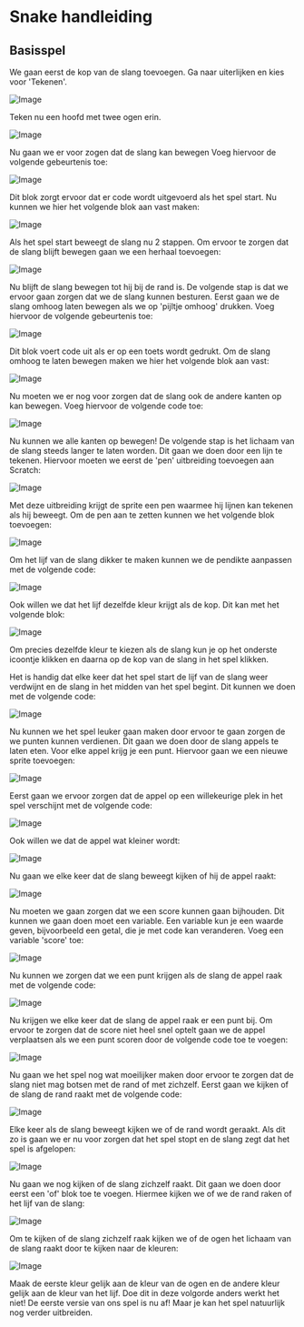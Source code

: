# Snake handleiding 

## Basisspel
We gaan eerst de kop van de slang toevoegen. Ga naar uiterlijken en kies voor 'Tekenen'.

![Image](afbeeldingen/sprite-tekenen.png)

Teken nu een hoofd met twee ogen erin.

![Image](afbeeldingen/sprite-kop-slang.png)

Nu gaan we er voor zogen dat de slang kan bewegen Voeg hiervoor de volgende gebeurtenis toe:

![Image](afbeeldingen/wanneer-op-vlag-wordt-getikt.png)

Dit blok zorgt ervoor dat er code wordt uitgevoerd als het spel start. Nu kunnen we hier het volgende blok aan vast maken:

![Image](afbeeldingen/neem-twee-stappen.png)

Als het spel start beweegt de slang nu 2 stappen. Om ervoor te zorgen dat de slang blijft bewegen gaan we een herhaal toevoegen:

![Image](afbeeldingen/herhaal-stappen.png)

Nu blijft de slang bewegen tot hij bij de rand is. De volgende stap is dat we ervoor gaan zorgen dat we de slang kunnen besturen. Eerst gaan we de slang omhoog laten bewegen als we op 'pijltje omhoog' drukken. Voeg hiervoor de volgende gebeurtenis toe:

![Image](afbeeldingen/wanneer-omhoog-wordt-ingedrukt.png)

Dit blok voert code uit als er op een toets wordt gedrukt. Om de slang omhoog te laten bewegen maken we hier het volgende blok aan vast:

![Image](afbeeldingen/richt-naar-0.png)

Nu moeten we er nog voor zorgen dat de slang ook de andere kanten op kan bewegen. Voeg hiervoor de volgende code toe:

![Image](afbeeldingen/richt-naar.png)

Nu kunnen we alle kanten op bewegen! De volgende stap is het lichaam van de slang steeds langer te laten worden. Dit gaan we doen door een lijn te tekenen. Hiervoor moeten we eerst de 'pen' uitbreiding toevoegen aan Scratch:

![Image](afbeeldingen/scratch-uitbreidingen.png)

Met deze uitbreiding krijgt de sprite een pen waarmee hij lijnen kan tekenen als hij beweegt. Om de pen aan te zetten kunnen we het volgende blok toevoegen:

![Image](afbeeldingen/pen-neer.png)

Om het lijf van de slang dikker te maken kunnen we de pendikte aanpassen met de volgende code:

![Image](afbeeldingen/pen-dikte.png)

Ook willen we dat het lijf dezelfde kleur krijgt als de kop. Dit kan met het volgende blok:

![Image](afbeeldingen/maak-penkleur.png)

Om precies dezelfde kleur te kiezen als de slang kun je op het onderste icoontje klikken en daarna op de kop van de slang in het spel klikken.

Het is handig dat elke keer dat het spel start de lijf van de slang weer verdwijnt en de slang in het midden van het spel begint. Dit kunnen we doen met de volgende code:

![Image](afbeeldingen/reset-pen-en-positie.png)

Nu kunnen we het spel leuker gaan maken door ervoor te gaan zorgen de we punten kunnen verdienen. Dit gaan we doen door de slang appels te laten eten. Voor elke appel krijg je een punt. Hiervoor gaan we een nieuwe sprite toevoegen:

![Image](afbeeldingen/sprite-toevoegen.png)

Eerst gaan we ervoor zorgen dat de appel op een willekeurige plek in het spel verschijnt met de volgende code:

![Image](afbeeldingen/ga-naar-willekeurige-positie.png)

Ook willen we dat de appel wat kleiner wordt:

![Image](afbeeldingen/verander-grootte.png)

Nu gaan we elke keer dat de slang beweegt kijken of hij de appel raakt:

![Image](afbeeldingen/als-raak-ik-slang.png)

Nu moeten we gaan zorgen dat we een score kunnen gaan bijhouden. Dit kunnen we gaan doen moet een variable. Een variable kun je een waarde geven, bijvoorbeeld een getal, die je met code kan veranderen. Voeg een variable 'score' toe:

![Image](afbeeldingen/variable-toevoegen.png)

Nu kunnen we zorgen dat we een punt krijgen als de slang de appel raak met de volgende code:

![Image](afbeeldingen/verander-score.png)

Nu krijgen we elke keer dat de slang de appel raak er een punt bij. Om ervoor te zorgen dat de score niet heel snel optelt gaan we de appel verplaatsen als we een punt scoren door de volgende code toe te voegen:

![Image](afbeeldingen/ga-naar-willekeurige-positie-als-geraakt.png)

Nu gaan we het spel nog wat moeilijker maken door ervoor te zorgen dat de slang niet mag botsen met de rand of met zichzelf. Eerst gaan we kijken of de slang de rand raakt met de volgende code:

![Image](afbeeldingen/als-raak-ik-rand.png)

Elke keer als de slang beweegt kijken we of de rand wordt geraakt. Als dit zo is gaan we er nu voor zorgen dat het spel stopt en de slang zegt dat het spel is afgelopen:

![Image](afbeeldingen/raak-rand-game-over.png)

Nu gaan we nog kijken of de slang zichzelf raakt. Dit gaan we doen door eerst een 'of' blok toe te voegen. Hiermee kijken we of we de rand raken of het lijf van de slang:

![Image](afbeeldingen/raak-ik-rand-of.png)

Om te kijken of de slang zichzelf raak kijken we of de ogen het lichaam van de slang raakt door te kijken naar de kleuren:

![Image](afbeeldingen/raakt-kleur-ogen-kleur-lijf.png)

Maak de eerste kleur gelijk aan de kleur van de ogen en de andere kleur gelijk aan de kleur van het lijf. Doe dit in deze volgorde anders werkt het niet! De eerste versie van ons spel is nu af! Maar je kan het spel natuurlijk nog verder uitbreiden.